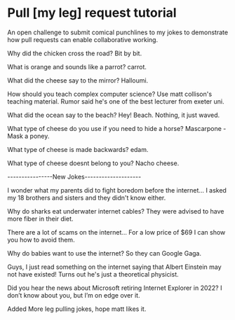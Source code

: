 # Pull [my leg] request tutorial
An open challenge to submit comical punchlines to my jokes to demonstrate how pull requests can enable collaborative working. 

Why did the chicken cross the road? Bit by bit. 

What is orange and sounds like a parrot? carrot.

What did the cheese say to the mirror? Halloumi.

How should you teach complex computer science? Use matt collison's teaching material. Rumor said he's one of the best lecturer from exeter uni.

What did the ocean say to the beach? Hey! Beach. Nothing, it just waved.

What type of cheese do you use if you need to hide a horse? Mascarpone - Mask a poney.

What type of cheese is made backwards? edam.

What type of cheese doesnt belong to you? Nacho cheese.

----------------New Jokes--------------------

I wonder what my parents did to fight boredom before the internet… I asked my 18 brothers and sisters and they didn't know either.

Why do sharks eat underwater internet cables?  They were advised to have more fiber in their diet.

There are a lot of scams on the internet... For a low price of $69 I can show you how to avoid them.

Why do babies want to use the internet? So they can Google Gaga.

Guys, I just read something on the internet saying that Albert Einstein may not have existed! Turns out he's just a theoretical physicist.

Did you hear the news about Microsoft retiring Internet Explorer in 2022? I don’t know about you, but I’m on edge over it.

Added More leg pulling jokes, hope matt likes it.
